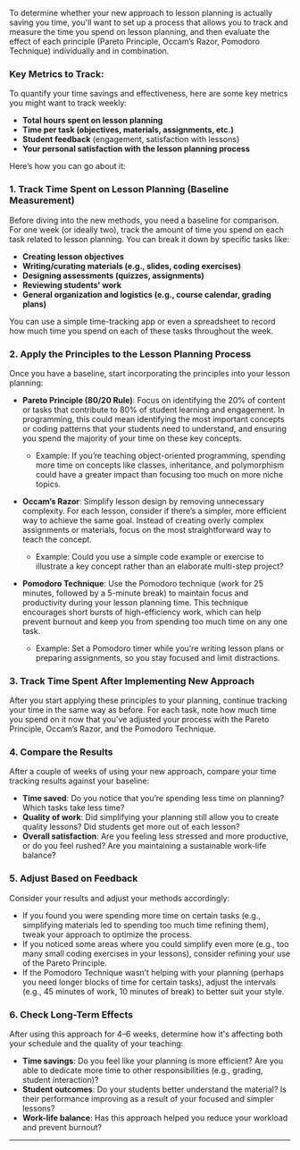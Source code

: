 To determine whether your new approach to lesson planning is actually saving you time, you'll want to set up a process that allows you to track and measure the time you spend on lesson planning, and then evaluate the effect of each principle (Pareto Principle, Occam’s Razor, Pomodoro Technique) individually and in combination. 

### Key Metrics to Track:
To quantify your time savings and effectiveness, here are some key metrics you might want to track weekly:
   - **Total hours spent on lesson planning**
   - **Time per task (objectives, materials, assignments, etc.)**
   - **Student feedback** (engagement, satisfaction with lessons)
   - **Your personal satisfaction with the lesson planning process**

Here’s how you can go about it:

### 1. **Track Time Spent on Lesson Planning (Baseline Measurement)**
   Before diving into the new methods, you need a baseline for comparison. For one week (or ideally two), track the amount of time you spend on each task related to lesson planning. You can break it down by specific tasks like:
   - **Creating lesson objectives**
   - **Writing/curating materials (e.g., slides, coding exercises)**
   - **Designing assessments (quizzes, assignments)**
   - **Reviewing students' work**
   - **General organization and logistics (e.g., course calendar, grading plans)**

   You can use a simple time-tracking app or even a spreadsheet to record how much time you spend on each of these tasks throughout the week.

### 2. **Apply the Principles to the Lesson Planning Process**
   Once you have a baseline, start incorporating the principles into your lesson planning:
   
   - **Pareto Principle (80/20 Rule)**: Focus on identifying the 20% of content or tasks that contribute to 80% of student learning and engagement. In programming, this could mean identifying the most important concepts or coding patterns that your students need to understand, and ensuring you spend the majority of your time on these key concepts.
     - Example: If you’re teaching object-oriented programming, spending more time on concepts like classes, inheritance, and polymorphism could have a greater impact than focusing too much on more niche topics.
   
   - **Occam’s Razor**: Simplify lesson design by removing unnecessary complexity. For each lesson, consider if there’s a simpler, more efficient way to achieve the same goal. Instead of creating overly complex assignments or materials, focus on the most straightforward way to teach the concept.
     - Example: Could you use a simple code example or exercise to illustrate a key concept rather than an elaborate multi-step project?

   - **Pomodoro Technique**: Use the Pomodoro technique (work for 25 minutes, followed by a 5-minute break) to maintain focus and productivity during your lesson planning time. This technique encourages short bursts of high-efficiency work, which can help prevent burnout and keep you from spending too much time on any one task.
     - Example: Set a Pomodoro timer while you’re writing lesson plans or preparing assignments, so you stay focused and limit distractions.

### 3. **Track Time Spent After Implementing New Approach**
   After you start applying these principles to your planning, continue tracking your time in the same way as before. For each task, note how much time you spend on it now that you've adjusted your process with the Pareto Principle, Occam’s Razor, and the Pomodoro Technique. 

### 4. **Compare the Results**
   After a couple of weeks of using your new approach, compare your time tracking results against your baseline:
   - **Time saved**: Do you notice that you’re spending less time on planning? Which tasks take less time?
   - **Quality of work**: Did simplifying your planning still allow you to create quality lessons? Did students get more out of each lesson?
   - **Overall satisfaction**: Are you feeling less stressed and more productive, or do you feel rushed? Are you maintaining a sustainable work-life balance?

### 5. **Adjust Based on Feedback**
   Consider your results and adjust your methods accordingly:
   - If you found you were spending more time on certain tasks (e.g., simplifying materials led to spending too much time refining them), tweak your approach to optimize the process.
   - If you noticed some areas where you could simplify even more (e.g., too many small coding exercises in your lessons), consider refining your use of the Pareto Principle.
   - If the Pomodoro Technique wasn’t helping with your planning (perhaps you need longer blocks of time for certain tasks), adjust the intervals (e.g., 45 minutes of work, 10 minutes of break) to better suit your style.

### 6. **Check Long-Term Effects**
   After using this approach for 4–6 weeks, determine how it's affecting both your schedule and the quality of your teaching:
   - **Time savings**: Do you feel like your planning is more efficient? Are you able to dedicate more time to other responsibilities (e.g., grading, student interaction)?
   - **Student outcomes**: Do your students better understand the material? Is their performance improving as a result of your focused and simpler lessons?
   - **Work-life balance**: Has this approach helped you reduce your workload and prevent burnout?

---

